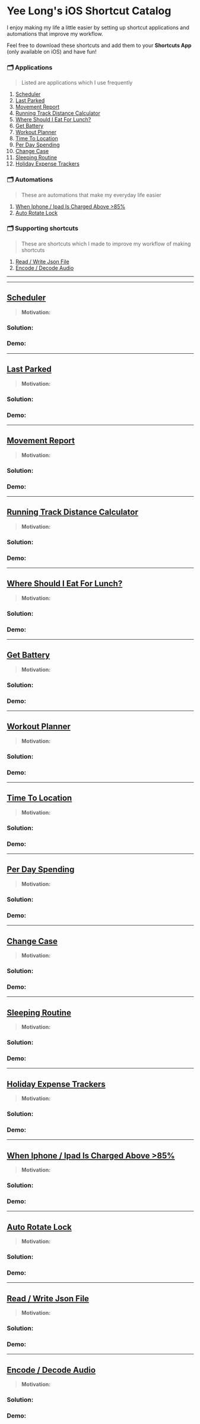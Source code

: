 # Yee Long's iOS Shortcut Catalog

I enjoy making my life a little easier by setting up shortcut applications and automations that improve my workflow.

Feel free to download these shortcuts and add them to your **Shortcuts App** (only available on iOS) and have fun!

### 🗂 **Applications**

> Listed are applications which I use frequently

1. [Scheduler](#scheduler)
2. [Last Parked](#last)
3. [Movement Report](#movement)
4. [Running Track Distance Calculator](#running)
5. [Where Should I Eat For Lunch?](#where)
6. [Get Battery](#getbatt)
7. [Workout Planner](#workout)
8. [Time To Location](#timetoloc)
9. [Per Day Spending](#perday)
10. [Change Case](#changecase)
11. [Sleeping Routine](#sleep)
12. [Holiday Expense Trackers](#holiday)

### 🗂 **Automations**

> These are automations that make my everyday life easier

1. [When Iphone / Ipad Is Charged Above >85%](#when85)
2. [Auto Rotate Lock](#rotate)

### 🗂 **Supporting shortcuts**

> These are shortcuts which I made to improve my workflow of making shortcuts

1. [Read / Write Json File](#json)
2. [Encode / Decode Audio](#audio)

---
---

## [Scheduler](#scheduler)

> **Motivation:**

### Solution:

### Demo:

---

## [Last Parked](#last)

> **Motivation:**

### Solution:

### Demo:

---

## [Movement Report](#movement)

> **Motivation:**

### Solution:

### Demo:

---

## [Running Track Distance Calculator](#running)

> **Motivation:**

### Solution:

### Demo:

---

## [Where Should I Eat For Lunch?](#where)

> **Motivation:**

### Solution:

### Demo:

---

## [Get Battery](#getbatt)

> **Motivation:**

### Solution:

### Demo:

---

## [Workout Planner](#workout)

> **Motivation:**

### Solution:

### Demo:

---

## [Time To Location](#timetoloc)

> **Motivation:**

### Solution:

### Demo:

---

## [Per Day Spending](#perday)

> **Motivation:**

### Solution:

### Demo:

---

## [Change Case](#changecase)

> **Motivation:**

### Solution:

### Demo:

---

## [Sleeping Routine](#sleep)

> **Motivation:**

### Solution:

### Demo:

---

## [Holiday Expense Trackers](#holiday)

> **Motivation:**

### Solution:

### Demo:

---

## [When Iphone / Ipad Is Charged Above >85%](#when85)

> **Motivation:**

### Solution:

### Demo:

---

## [Auto Rotate Lock](#rotate)

> **Motivation:**

### Solution:

### Demo:

---

## [Read / Write Json File](#json)

> **Motivation:**

### Solution:

### Demo:

---

## [Encode / Decode Audio](#audio)

> **Motivation:**

### Solution:

### Demo:
